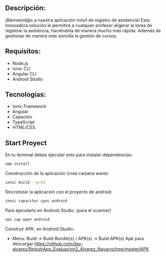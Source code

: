 ## Descripción:
¡Bienvenid@s a nuestra aplicación móvil de registro de asistencia! Esta innovadora solución le permitirá a cualquier profesor aligerar la tarea de registrar la asistencia, haciéndola de manera mucho más rápida. Además de gestionar de manera más sencilla la gestión de cursos.
## Requisitos: 
- Node.js
- Ionic CLI 
- Angular CLI 
- Android Studio
## Tecnologías:
- Ionic Framework
- Angular
- Capacitor
- TypeScript
- HTML/CSS.
## Start Proyect
En tu terminal debes ejecutar esto para instalar dependencias:
```bash
npm install
```
Construcción de la aplicación (crea carpera www):
```bash
ionic build --prod
```
Sincronizar la aplicación con el proyecto de android:
```bash
ionic capacitor sync android
```
Para ejecutarlo en Android Studio: (para el scanner)
```bash
npx cap open android
```
Construir APK, en Android Studio:
- Menu: Build -> Build Bundle(s) / APK(s) -> Build APK(s)
Apk para descargar
https://github.com/day-alvarez/RegistrApp_Evaluacion2_Alvarez_Navarro/tree/master/APK
